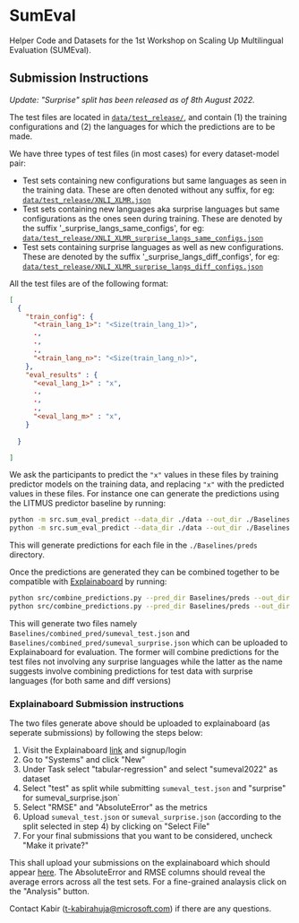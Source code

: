 # SumEval

Helper Code and Datasets for the 1st Workshop on Scaling Up Multilingual Evaluation (SUMEval).

## Submission Instructions

*Update: "Surprise" split has been released as of 8th August 2022.*


The test files are located in [`data/test_release/`](data/test_release/), and contain (1) the training configurations and (2) the languages for which the predictions are to be made.

We have three types of test files (in most cases) for every dataset-model pair:
- Test sets containing new configurations but same languages as seen in the training data. These are often denoted without any suffix, for eg: [`data/test_release/XNLI_XLMR.json`](data/test_release/XNLI_XLMR.json)
- Test sets containing new languages aka surprise languages but same configurations as the ones seen during training. These are denoted by the suffix '_surprise_langs_same_configs', for eg: [`data/test_release/XNLI_XLMR_surprise_langs_same_configs.json`](data/test_release/XNLI_XLMR_surprise_langs_same_configs.json)
- Test sets containing surprise languages as well as new configurations. These are denoted by the suffix '_surprise_langs_diff_configs', for eg: [`data/test_release/XNLI_XLMR_surprise_langs_diff_configs.json`](data/test_release/XNLI_XLMR_surprise_langs_diff_configs.json)

All the test files are of the following format:

```json
[
  {
    "train_config": {
      "<train_lang_1>": "<Size(train_lang_1)>",
      .,
      .,
      .,
      "<train_lang_n>": "<Size(train_lang_n)>",
    },
    "eval_results" : {
      "<eval_lang_1>" : "x",
      .,
      .,
      .,
      "<eval_lang_m>" : "x",
    }
  
  }

]
```

We ask the participants to predict the `"x"` values in these files by training predictor models on the training data, and replacing `"x"` with the predicted values in these files. For instance one can generate the predictions using the LITMUS predictor baseline by running:

```bash
python -m src.sum_eval_predict --data_dir ./data --out_dir ./Baselines --model xlmr
python -m src.sum_eval_predict --data_dir ./data --out_dir ./Baselines --model tulrv6
```

This will generate predictions for each file in the `./Baselines/preds` directory.

Once the predictions are generated they can be combined together to be compatible with [Explainaboard](https://explainaboard.inspiredco.ai/) by running:

```bash
python src/combine_predictions.py --pred_dir Baselines/preds --out_dir Baselines/combined_pred --value_name predicted_value --split sumeval_test
python src/combine_predictions.py --pred_dir Baselines/preds --out_dir Baselines/combined_pred --value_name predicted_value --split sumeval_surprise
```

This will generate two files namely `Baselines/combined_pred/sumeval_test.json` and `Baselines/combined_pred/sumeval_surprise.json` which can be uploaded to Explainaboard for evaluation. The former will combine predictions for the test files not involving any surprise languages while the latter as the name suggests involve combining predictions for test data with surprise languages (for both same and diff versions)

### Explainaboard Submission instructions

The two files generate above should be uploaded to explainaboard (as seperate submissions) by following the steps below:
1. Visit the Explainaboard [link](https://explainaboard.inspiredco.ai/) and signup/login
2. Go to "Systems" and click "New"
3. Under Task select "tabular-regression" and select "sumeval2022" as dataset
4. Select "test" as split while submitting `sumeval_test.json` and "surprise" for sumeval_surprise.json`
5. Select "RMSE" and "AbsoluteError" as the metrics
6. Upload `sumeval_test.json` or `sumeval_surprise.json` (according to the split selected in step 4) by clicking on "Select File"
7. For your final submissions that you want to be considered, uncheck "Make it private?" 

This shall upload your submissions on the explainaboard which should appear [here](https://explainaboard.inspiredco.ai/leaderboards?dataset=sumeval2022). The AbsoluteError and RMSE columns should reveal the average errors across all the test sets. For a fine-grained analaysis click on the "Analysis" button.

Contact Kabir (t-kabirahuja@microsoft.com) if there are any questions.
